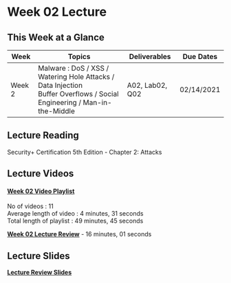 # Week 02 Lecture

## This Week at a Glance

| Week | Topics |  Deliverables | Due Dates |
| --- | --- | --- | --- |
| Week 2 | Malware : DoS / XSS / Watering Hole Attacks /  Data Injection <br> Buffer Overflows / Social Engineering / Man-in-the-Middle   |	A02, Lab02, Q02 | 02/14/2021 |

## Lecture Reading

Security+ Certification 5th Edition - Chapter 2: Attacks

## Lecture Videos

#### [Week 02 Video Playlist](https://youtube.com/playlist?list=PLngyu7uagB4ewtW_EgAYv3ZYjUblX9moR) <br>
No of videos : 11 <br>
Average length of video : 4 minutes, 31 seconds<br>
Total length of playlist : 49 minutes, 45 seconds<br>

**[Week 02 Lecture Review](https://uri.techsmithrelay.com/hish)** - 16 minutes, 01 seconds


## Lecture Slides

**[Lecture Review Slides](week02-lecture-notes.pdf)**


